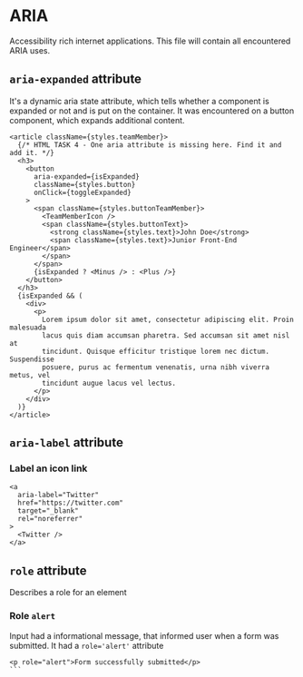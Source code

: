 # ARIA

Accessibility rich internet applications. This file will contain all encountered ARIA uses.

## `aria-expanded` attribute

It's a dynamic aria state attribute, which tells whether a component is expanded or not and is put on the container. It was encountered on a button component, which expands additional content.

```tsx
<article className={styles.teamMember}>
  {/* HTML TASK 4 - One aria attribute is missing here. Find it and add it. */}
  <h3>
    <button
      aria-expanded={isExpanded}
      className={styles.button}
      onClick={toggleExpanded}
    >
      <span className={styles.buttonTeamMember}>
        <TeamMemberIcon />
        <span className={styles.buttonText}>
          <strong className={styles.text}>John Doe</strong>
          <span className={styles.text}>Junior Front-End Engineer</span>
        </span>
      </span>
      {isExpanded ? <Minus /> : <Plus />}
    </button>
  </h3>
  {isExpanded && (
    <div>
      <p>
        Lorem ipsum dolor sit amet, consectetur adipiscing elit. Proin malesuada
        lacus quis diam accumsan pharetra. Sed accumsan sit amet nisl at
        tincidunt. Quisque efficitur tristique lorem nec dictum. Suspendisse
        posuere, purus ac fermentum venenatis, urna nibh viverra metus, vel
        tincidunt augue lacus vel lectus.
      </p>
    </div>
  )}
</article>
```

## `aria-label` attribute

### Label an icon link

```tsx
<a
  aria-label="Twitter"
  href="https://twitter.com"
  target="_blank"
  rel="noreferrer"
>
  <Twitter />
</a>
```

## `role` attribute

Describes a role for an element

### Role `alert`

Input had a informational message, that informed user when a form was submitted. It had a `role='alert'` attribute

````tsx
<p role="alert">Form successfully submitted</p>
```